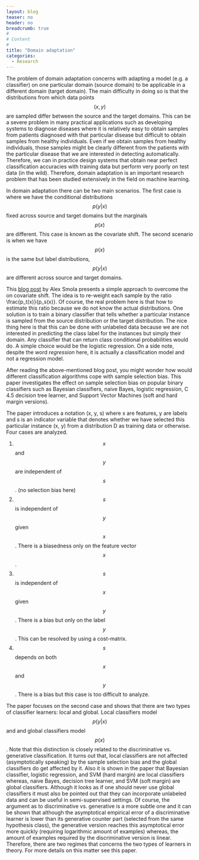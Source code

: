 ```yaml
---
layout: blog
teaser: no
header: no
breadcrumb: true
#
# Content
#
title: "Domain adaptation"
categories:
  - Research
---
```


The problem of domain adaptation concerns with adapting a  model (e.g. a classifier) on one particular domain (source domain) to be applicable in a different domain (target domain). The main difficulty in doing so is that the distributions from which data points $$(x, y)$$ are sampled differ between the source and the target domains. This can be a severe problem in many practical applications such as developing systems to diagnose diseases where it is relatively easy to obtain samples from patients diagnosed with that particular disease but difficult to obtain samples from healthy individuals. Even if we obtain samples from healthy individuals, those samples might be clearly different from the patients with the particular disease that we are interested in detecting automatically. Therefore, we can in practice design systems that obtain near perfect classification accuracies with training data but perform very poorly on test data (in the wild). Therefore, domain adaptation is an important research problem that has been studied extensively in the field on machine learning.

In domain adaptation there can be two main scenarios. 
The first case is where we have the conditional distributions $$p(y|x)$$ fixed across source and target domains but the marginals $$p(x)$$ are different. 
This case is known as the covariate shift. The second scenario is when we have $$p(x)$$ is the same but label distributions, $$p(y|x)$$ are different across source and target domains.

This [blog post](https://blog.smola.org/post/4110255196/real-simple-covariate-shift-correction) by Alex Smola presents a simple approach to overcome the on covariate shift. The idea is to re-weight each sample by the ratio \frac{p_t(x)}{p_s(x)}. Of course, the real problem here is that how to estimate this ratio because we do not know the actual distributions. One solution is to train a binary classifier that tells whether a particular instance is sampled from the source distribution or the target distribution. The nice thing here is that this can be done with unlabeled data because we are not interested in predicting the class label for the instances but simply their domain. Any classifier that can return class conditional probabilities would do. A simple choice would be the logistic regression. On a side note, despite the word *regression* here, it is actually a classification model and not a regression model.

After reading the above-mentioned blog post, you might wonder how would different classification algorithms cope with sample selection bias. This paper investigates the effect on sample selection bias on popular binary classifiers such as Bayesian classifiers, naive Bayes, logistic regression, C 4.5 decision tree learner, and Support Vector Machines (soft and hard margin versions).

The paper introduces a notation (x, y, s) where x are features, y are labels and s is an indicator variable that denotes whether we have selected this particular instance (x, y) from a distribution D as training data or otherwise. Four cases are analyzed.

1. $$x$$ and $$y$$ are independent of $$s$$. (no selection bias here)
1. $$s$$ is independent of $$y$$ given $$x$$.  There is a biasedness only on the feature vector $$x$$.
1. $$s$$ is independent of $$x$$ given $$y$$. There is a bias but only on the label $$y$$. This can be resolved by using a cost-matrix.
1. $$s$$ depends on both $$x$$ and $$y$$. There is a bias but this case is too difficult to analyze.

The paper focuses on the second case and shows that there are two types of classifier learners: local and global. 
Local classifiers model $$p(y|x)$$ and and global classifiers model $$p(x)$$. 
Note that this distinction is closely related to the discriminative vs. generative classification. 
It turns out that, local classifiers are not affected (asymptotically speaking) by the sample selection bias and the global classifiers do get affected by it. 
Also it is shown in the paper that Bayesian classifier, logistic regression, and SVM (hard margin) are local classifiers whereas, naive Bayes, decision tree learner, and SVM (soft margin) are global classifiers. 
Although it looks as if one should never use global classifiers it must also be pointed out that they can incorporate unlabeled data and can be useful in semi-supervised settings. 
Of course, the argument as to discriminative vs. generative is a more subtle one and it can be shown that although the asymptotical empirical error of a discriminative learner is lower than its generative counter part (selected from the same hypothesis class), the generative version reaches this asymptotical error more quickly (requiring logarithmic amount of examples) whereas, the amount of examples required by the discriminative version is linear. Therefore, there are two regimes that concerns the two types of learners in theory. For more details on this matter see this paper.


<!-- 

1. $$x$$ and $$y$$ are independent of $$s$$. (no selection bias here)
1. $$s$$ is independent of $$y$$ given $$x$$  There is a biasedness only on the feature vector $x$.
1. $$s$$ is independent of $$x$$ given $$y$$ ($$p(s|x, y) = p(s|y)$$). There is a bias but only on the label $$y$$. This can be resolved by using a cost-matrix.
1. $$s$$ depends on both $$x$$ and $$y$$. There is a bias but this case is too difficult to analyze.
-->
